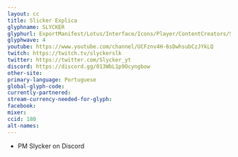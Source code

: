```yaml
---
layout: cc
title: Slicker Explica
glyphname: SLYCKER
glyphurl: ExportManifest/Lotus/Interface/Icons/Player/ContentCreators/Slycker.png
glyphwave: 4
youtube: https://www.youtube.com/channel/UCFznv4H-6sDwhsubCzJYkLQ
twitch: https://twitch.tv/slyckerslk
twitter: https://twitter.com/Slycker_yt
discord: https://discord.gg/013WbL1p9Ocyngbow
other-site:
primary-language: Portuguese
global-glyph-code:
currently-partnered:
stream-currency-needed-for-glyph:
facebook:
mixer:
ccid: 180
alt-names:
---
```

* PM Slycker on Discord
